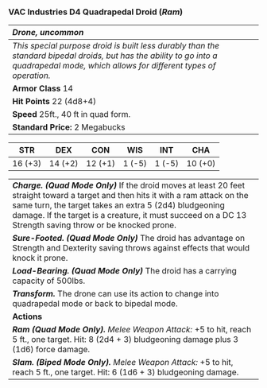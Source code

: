 ### VAC Industries D4 Quadrapedal Droid (*Ram*)

| _Drone, uncommon_ | 
|:-------------|
| _This special purpose droid is built less durably than the standard bipedal droids, but has the ability to go into a quadrapedal mode, which allows for different types of operation._ | 
| **Armor Class** 14 |
| **Hit Points** 22 (4d8+4) |
| **Speed** 25ft., 40 ft in quad form.|
| **Standard Price:** 2 Megabucks |
<table class="abilities">
  <thead><tr><th>STR</th><th>DEX</th><th>CON</th><th>WIS</th><th>INT</th> <th>CHA</th>
    </tr>
  </thead>
  <tbody>
    <tr>
      <td>16 (+3)</td>
      <td>14 (+2)</td>
      <td>12 (+1)</td>
      <td>1 (-5)</td>
      <td>1 (-5)</td>
      <td>10 (+0)</td>
    </tr>
  </tbody>
</table>

| |
|---|
| ***Charge. (Quad Mode Only)*** If the droid moves at least 20 feet straight toward a target and then hits it with a ram attack on the same turn, the target takes an extra 5 (2d4) bludgeoning damage. If the target is a creature, it must succeed on a DC 13 Strength saving throw or be knocked prone. |
| ***Sure-Footed. (Quad Mode Only)*** The droid has advantage on Strength and Dexterity saving throws against effects that would knock it prone. |
| ***Load-Bearing. (Quad Mode Only)*** The droid has a carrying capacity of 500lbs. |
| ***Transform.*** The drone can use its action to change into quadrapedal mode or back to bipedal mode.|
| **Actions** |
| ***Ram (Quad Mode Only).*** *Melee Weapon Attack:* +5 to hit, reach 5 ft., one target. Hit: 8 (2d4 + 3) bludgeoning damage plus 3 (1d6) force damage. |
| ***Slam. (Biped Mode Only).*** *Melee Weapon Attack:* +5 to hit, reach 5 ft., one target. Hit: 6 (1d6 + 3) bludgeoning damage. |

